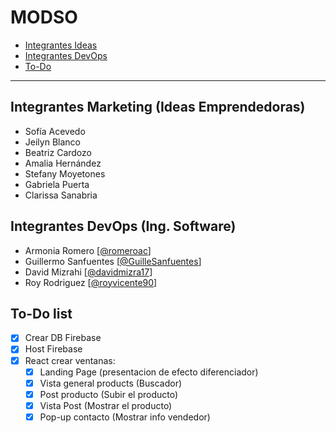 # MODSO

- [Integrantes Ideas](https://github.com/davidmizra17/MODSO/tree/develop#integrantes-marketing-ideas-emprendedoras)
- [Integrantes DevOps](https://github.com/davidmizra17/MODSO/tree/develop#integrantes-devops-ing-software)
- [To-Do](https://github.com/davidmizra17/MODSO/tree/develop#to-do-list)

***

## Integrantes Marketing (Ideas Emprendedoras)

- Sofía Acevedo
- Jeilyn Blanco
- Beatriz Cardozo
- Amalia Hernández
- Stefany Moyetones
- Gabriela Puerta
- Clarissa Sanabria

## Integrantes DevOps (Ing. Software)

- Armonia Romero [[@romeroac](https://github.com/romeroac)]
- Guillermo Sanfuentes [[@GuilleSanfuentes](https://github.com/GuilleSanfuentes)]
- David Mizrahi [[@davidmizra17](https://github.com/davidmizra17)]
- Roy Rodriguez [[@royvicente90](https://github.com/royvicente90)]

## To-Do list

- [x] Crear DB Firebase
- [x] Host Firebase
- [x] React crear ventanas:
  - [x] Landing Page (presentacion de efecto diferenciador)
  - [x] Vista general products (Buscador)
  - [x] Post producto (Subir el producto)
  - [x] Vista Post (Mostrar el producto)
  - [x] Pop-up contacto (Mostrar info vendedor)
